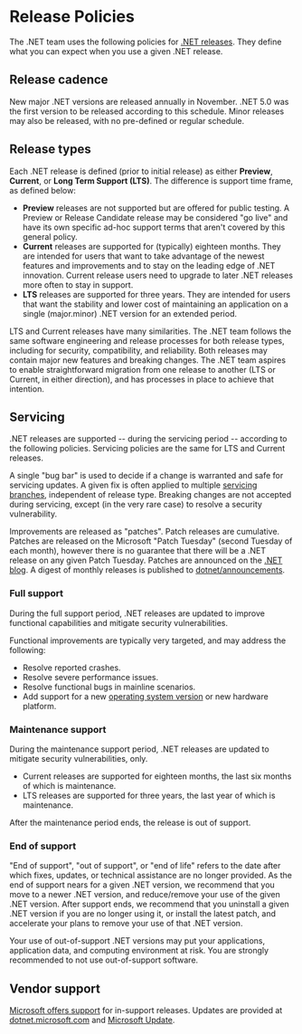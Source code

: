 # Release Policies

The .NET team uses the following policies for [.NET releases](releases.md). They define what you can expect when you use a given .NET release.

## Release cadence

New major .NET versions are released annually in November. .NET 5.0 was the first version to be released according to this schedule. Minor releases may also be released, with no pre-defined or regular schedule.

## Release types

Each .NET release is defined (prior to initial release) as either **Preview**, **Current**, or **Long Term Support (LTS)**. The difference is support time frame, as defined below:

* **Preview** releases are not supported but are offered for public testing. A Preview or Release Candidate release may be considered "go live" and have its own specific ad-hoc support terms that aren't covered by this general policy.
* **Current** releases are supported for (typically) eighteen months. They are intended for users that want to take advantage of the newest features and improvements and to stay on the leading edge of .NET innovation. Current release users need to upgrade to later .NET releases more often to stay in support.
* **LTS** releases are supported for three years. They are intended for users that want the stability and lower cost of maintaining an application on a single (major.minor) .NET version for an extended period.

LTS and Current releases have many similarities. The .NET team follows the same software engineering and release processes for both release types, including for security, compatibility, and reliability. Both releases may contain major new features and breaking changes. The .NET team aspires to enable straightforward migration from one release to another (LTS or Current, in either direction), and has processes in place to achieve that intention.

## Servicing

.NET releases are supported -- during the servicing period -- according to the following policies. Servicing policies are the same for LTS and Current releases.

A single "bug bar" is used to decide if a change is warranted and safe for servicing updates. A given fix is often applied to multiple [servicing branches](https://github.com/dotnet/core/blob/main/daily-builds.md#servicing-releases), independent of release type. Breaking changes are not accepted during servicing, except (in the very rare case) to resolve a security vulnerability.

Improvements are released as "patches". Patch releases are cumulative. Patches are released on the Microsoft "Patch Tuesday" (second Tuesday of each month), however there is no guarantee that there will be a .NET release on any given Patch Tuesday. Patches are announced on the [.NET blog](https://devblogs.microsoft.com/dotnet/). A digest of monthly releases is published to [dotnet/announcements](https://github.com/dotnet/announcements/labels/Monthly-Update).

### Full support

During the full support period, .NET releases are updated to improve functional capabilities and mitigate security vulnerabilities.

Functional improvements are typically very targeted, and may address the following:

* Resolve reported crashes.
* Resolve severe performance issues.
* Resolve functional bugs in mainline scenarios.
* Add support for a new [operating system version](os-lifecycle-policy.md) or new hardware platform.

### Maintenance support

During the maintenance support period, .NET releases are updated to mitigate security vulnerabilities, only.

* Current releases are supported for eighteen months, the last six months of which is maintenance.
* LTS releases are supported for three years, the last year of which is maintenance.

After the maintenance period ends, the release is out of support.

### End of support

"End of support", "out of support", or "end of life" refers to the date after which fixes, updates, or technical assistance are no longer provided. As the end of support nears for a given .NET version, we recommend that you move to a newer .NET version, and reduce/remove your use of the given .NET version. After support ends, we recommend that you uninstall a given .NET version if you are no longer using it, or install the latest patch, and accelerate your plans to remove your use of that .NET version.

Your use of out-of-support .NET versions may put your applications, application data, and computing environment at risk. You are strongly recommended to not use out-of-support software.

## Vendor support

[Microsoft offers support](microsoft-support.md) for in-support releases. Updates are provided at [dotnet.microsoft.com](https://dotnet.microsoft.com/download/dotnet) and [Microsoft Update](https://devblogs.microsoft.com/dotnet/net-core-updates-coming-to-microsoft-update/).
